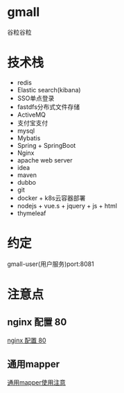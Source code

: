# gmall
谷粒谷粒

# 技术栈
- redis
- Elastic search(kibana)
- SSO单点登录
- fastdfs分布式文件存储
- ActiveMQ
- 支付宝支付
- mysql
- Mybatis
- Spring + SpringBoot
- Nginx
- apache web server
- idea
- maven
- dubbo
- git
- docker + k8s云容器部署
- nodejs + vue.s + jquery + js + html
- thymeleaf


# 约定
gmall-user(用户服务)port:8081


# 注意点
## nginx 配置 80
[nginx 配置 80](https://github.com/nbchen/gmall/blob/asset/nginx配置80端口.md.md)

## 通用mapper
[通用mapper使用注意](https://github.com/nbchen/gmall/blob/asset/通用mapper使用注意.md)
